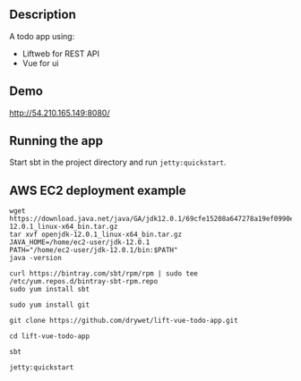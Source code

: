 ## Description
A todo app using:
- Liftweb for REST API
- Vue for ui

## Demo
http://54.210.165.149:8080/

## Running the app
Start sbt in the project directory and run `jetty:quickstart`.

## AWS EC2 deployment example
```
wget https://download.java.net/java/GA/jdk12.0.1/69cfe15208a647278a19ef0990eea691/12/GPL/openjdk-12.0.1_linux-x64_bin.tar.gz
tar xvf openjdk-12.0.1_linux-x64_bin.tar.gz
JAVA_HOME=/home/ec2-user/jdk-12.0.1
PATH="/home/ec2-user/jdk-12.0.1/bin:$PATH"
java -version

curl https://bintray.com/sbt/rpm/rpm | sudo tee /etc/yum.repos.d/bintray-sbt-rpm.repo
sudo yum install sbt

sudo yum install git

git clone https://github.com/drywet/lift-vue-todo-app.git

cd lift-vue-todo-app

sbt

jetty:quickstart
```